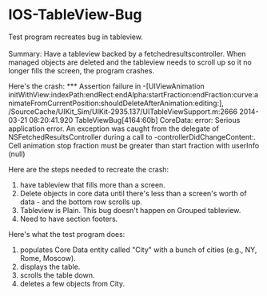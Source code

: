 IOS-TableView-Bug
=================

Test program recreates bug in tableview.<br><br>
Summary:  Have a tableview backed by a fetchedresultscontroller.  When managed objects are deleted and the tableview needs to scroll up so it no longer fills the screen, the program crashes.

Here's the crash: *** Assertion failure in -[UIViewAnimation initWithView:indexPath:endRect:endAlpha:startFraction:endFraction:curve:animateFromCurrentPosition:shouldDeleteAfterAnimation:editing:], /SourceCache/UIKit_Sim/UIKit-2935.137/UITableViewSupport.m:2666 2014-03-21 08:20:41.920 TableViewBug[4164:60b] CoreData: error: Serious application error. An exception was caught from the delegate of NSFetchedResultsController during a call to -controllerDidChangeContent:. Cell animation stop fraction must be greater than start fraction with userInfo (null)

Here are the steps needed to recreate the crash: 

1. have tableview that fills more than a screen. 
2. Delete objects in core data until there's less than a screen's worth of data - and the bottom row scrolls up.
3. Tableview is Plain. This bug doesn't happen on Grouped tableview.
4. Need to have section footers.

Here's what the test program does: 

1. populates Core Data entity called "City" with a bunch of cities (e.g., NY, Rome, Moscow).
2. displays the table.
3. scrolls the table down.
4. deletes a few objects from City.


